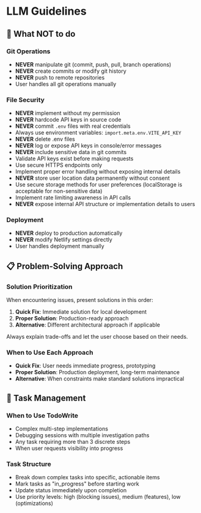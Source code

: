 # LLM Guidelines

## 🚫 What NOT to do

### Git Operations
- **NEVER** manipulate git (commit, push, pull, branch operations)
- **NEVER** create commits or modify git history
- **NEVER** push to remote repositories
- User handles all git operations manually

### File Security
- **NEVER** implement without my permission
- **NEVER** hardcode API keys in source code
- **NEVER** commit `.env` files with real credentials
- Always use environment variables: `import.meta.env.VITE_API_KEY`
- **NEVER** delete .env files
- **NEVER** log or expose API keys in console/error messages
- **NEVER** include sensitive data in git commits
- Validate API keys exist before making requests
- Use secure HTTPS endpoints only
- Implement proper error handling without exposing internal details
- **NEVER** store user location data permanently without consent
- Use secure storage methods for user preferences (localStorage is acceptable for non-sensitive data)
- Implement rate limiting awareness in API calls
- **NEVER** expose internal API structure or implementation details to users

### Deployment
- **NEVER** deploy to production automatically
- **NEVER** modify Netlify settings directly
- User handles deployment manually

## 📋 Problem-Solving Approach

### Solution Prioritization
When encountering issues, present solutions in this order:
1. **Quick Fix**: Immediate solution for local development
2. **Proper Solution**: Production-ready approach
3. **Alternative**: Different architectural approach if applicable

Always explain trade-offs and let the user choose based on their needs.

### When to Use Each Approach
- **Quick Fix**: User needs immediate progress, prototyping
- **Proper Solution**: Production deployment, long-term maintenance
- **Alternative**: When constraints make standard solutions impractical

## 🎯 Task Management

### When to Use TodoWrite
- Complex multi-step implementations
- Debugging sessions with multiple investigation paths
- Any task requiring more than 3 discrete steps
- When user requests visibility into progress

### Task Structure
- Break down complex tasks into specific, actionable items
- Mark tasks as "in_progress" before starting work
- Update status immediately upon completion
- Use priority levels: high (blocking issues), medium (features), low (optimizations)

